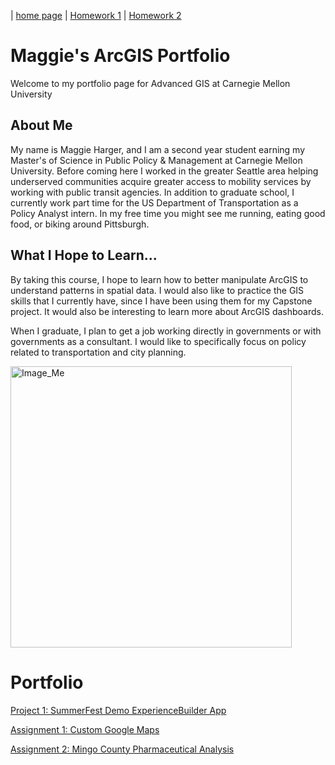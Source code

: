 | [home page](https://maggie0811.github.io/Advanced_GIS-/) | [Homework 1](hw1) | [Homework 2](hw2)

# Maggie's ArcGIS Portfolio 

Welcome to my portfolio page for Advanced GIS at Carnegie Mellon University

## About Me
My name is Maggie Harger, and I am a second year student earning my Master's of Science in Public Policy & Management at Carnegie Mellon University. Before coming here I worked in the greater Seattle area helping underserved communities acquire greater access to mobility services by working with public transit agencies. In addition to graduate school, I currently work part time for the US Department of Transportation as a Policy Analyst intern. In my free time you might see me running, eating good food, or biking around Pittsburgh.


## What I Hope to Learn...
By taking this course, I hope to learn how to better manipulate ArcGIS to understand patterns in spatial data. I would also like to practice the GIS skills that I currently have, since I have been using them for my Capstone project. It would also be interesting to learn more about ArcGIS dashboards.

When I graduate, I plan to get a job working directly in governments or with governments as a consultant. I would like to specifically focus on policy related to transportation and city planning. 

<img src="https://raw.githubusercontent.com/maggie0811/Advanced_GIS-/main/DSC03225%20(2).jpg" alt="Image_Me" width="450"/>


# Portfolio

[Project 1: SummerFest Demo ExperienceBuilder App](summerfest_demo)

[Assignment 1: Custom Google Maps](hw1)

[Assignment 2: Mingo County Pharmaceutical Analysis](hw2)
